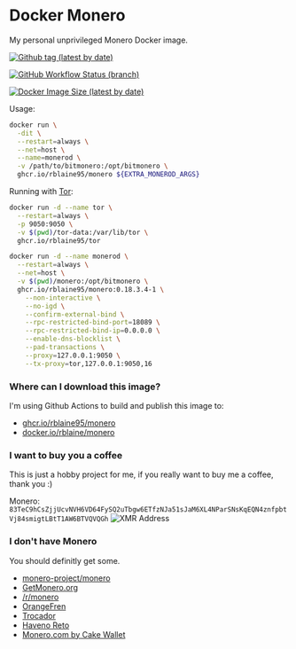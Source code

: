 # Docker Monero

My personal unprivileged Monero Docker image.

[![Github tag (latest by date)][github-tag-badge]][github-tag-link]

[![GitHub Workflow Status (branch)][github-actions-badge]][github-actions-link]

[![Docker Image Size (latest by date)][docker-image-size-badge]][docker-image-link]

Usage:
```sh
docker run \
  -dit \
  --restart=always \
  --net=host \
  --name=monerod \
  -v /path/to/bitmonero:/opt/bitmonero \
  ghcr.io/rblaine95/monero ${EXTRA_MONEROD_ARGS}
```

Running with [Tor](https://github.com/rblaine95/docker-tor):

```sh
docker run -d --name tor \
  --restart=always \
  -p 9050:9050 \
  -v $(pwd)/tor-data:/var/lib/tor \
  ghcr.io/rblaine95/tor

docker run -d --name monerod \
  --restart=always \
  --net=host \
  -v $(pwd)/monero:/opt/bitmonero \
  ghcr.io/rblaine95/monero:0.18.3.4-1 \
    --non-interactive \
    --no-igd \
    --confirm-external-bind \
    --rpc-restricted-bind-port=18089 \
    --rpc-restricted-bind-ip=0.0.0.0 \
    --enable-dns-blocklist \
    --pad-transactions \
    --proxy=127.0.0.1:9050 \
    --tx-proxy=tor,127.0.0.1:9050,16
```

### Where can I download this image?

I'm using Github Actions to build and publish this image to:

* [ghcr.io/rblaine95/monero](https://ghcr.io/rblaine95/monero)
* [docker.io/rblaine/monero](https://hub.docker.com/r/rblaine/monero)

### I want to buy you a coffee

This is just a hobby project for me, if you really want to buy me a coffee, thank you :)

Monero: `83TeC9hCsZjjUcvNVH6VD64FySQ2uTbgw6ETfzNJa51sJaM6XL4NParSNsKqEQN4znfpbtVj84smigtLBtT1AW6BTVQVQGh`
![XMR Address](https://api.qrserver.com/v1/create-qr-code/?data=83TeC9hCsZjjUcvNVH6VD64FySQ2uTbgw6ETfzNJa51sJaM6XL4NParSNsKqEQN4znfpbtVj84smigtLBtT1AW6BTVQVQGh&amp;size=150x150 "83TeC9hCsZjjUcvNVH6VD64FySQ2uTbgw6ETfzNJa51sJaM6XL4NParSNsKqEQN4znfpbtVj84smigtLBtT1AW6BTVQVQGh")

### I don't have Monero

You should definitly get some.

* [monero-project/monero](https://github.com/monero-project/monero)
* [GetMonero.org](https://www.getmonero.org/)
* [/r/monero](https://www.reddit.com/r/monero)
* [OrangeFren](https://orangefren.com/)
* [Trocador](https://trocador.app/en/)
* [Haveno Reto](https://haveno-reto.com/)
* [Monero.com by Cake Wallet](https://monero.com/)

[github-tag-badge]: https://img.shields.io/github/v/tag/rblaine95/docker_monero "Github tag (latest by date)"
[github-tag-link]: https://github.com/rblaine95/docker_monero/tags
[github-actions-badge]: https://img.shields.io/github/actions/workflow/status/rblaine95/docker_monero/docker.yml?branch=master "Github Workflow Status (master)"
[github-actions-link]: https://github.com/rblaine95/docker_monero/actions?query=workflow%3ADocker
[docker-image-size-badge]: https://img.shields.io/docker/image-size/rblaine/monero/latest "Docker Image Size"
[docker-image-link]: https://hub.docker.com/r/rblaine/monero
